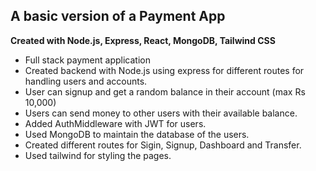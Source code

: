 
## A basic version of a Payment App
**Created with Node.js, Express, React, MongoDB, Tailwind CSS**

* Full stack payment application
* Created backend with Node.js using express for different routes for handling users and accounts.
* User can signup and get a random balance in their account (max Rs 10,000)
* Users can send money to other users with their available balance.
* Added AuthMiddleware with JWT for users.
* Used MongoDB to maintain the database of the users.
* Created different routes for Sigin, Signup, Dashboard and Transfer.
* Used tailwind for styling the pages.

